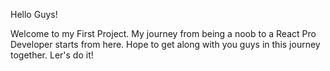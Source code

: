 Hello Guys!

Welcome to my First Project. My journey from being a noob to a React Pro Developer starts from here. Hope to get along with you guys in this journey together. Ler's do it!
